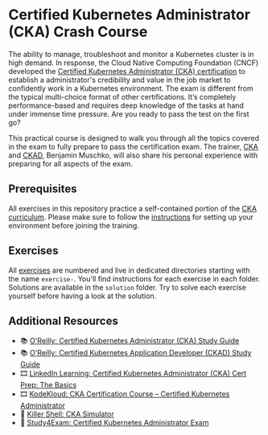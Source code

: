# Certified Kubernetes Administrator (CKA) Crash Course

The ability to manage, troubleshoot and monitor a Kubernetes cluster is in high demand. In response, the Cloud Native Computing Foundation (CNCF) developed the [Certified Kubernetes Administrator (CKA) certification](https://www.cncf.io/certification/cka/) to establish a administrator's credibility and value in the job market to confidently work in a Kubernetes environment. The exam is different from the typical multi-choice format of other certifications. It’s completely performance-based and requires deep knowledge of the tasks at hand under immense time pressure. Are you ready to pass the test on the first go?

This practical course is designed to walk you through all the topics covered in the exam to fully prepare to pass the certification exam. The trainer, [CKA](https://www.credly.com/badges/9a599e63-6155-422e-b169-8eaaed5369ab) and [CKAD](https://www.credly.com/badges/98ba0895-b669-47d5-8206-50b7223940e3), Benjamin Muschko, will also share his personal experience with preparing for all aspects of the exam.

## Prerequisites

All exercises in this repository practice a self-contained portion of the [CKA curriculum](https://github.com/cncf/curriculum). Please make sure to follow the [instructions](./prerequisites/instructions.md) for setting up your environment before joining the training.

## Exercises

All [exercises](./exercises) are numbered and live in dedicated directories starting with the name `exercise-`. You'll find instructions for each exercise in each folder. Solutions are available in the `solution` folder. Try to solve each exercise yourself before having a look at the solution.

## Additional Resources

* 📚 [O'Reilly: Certified Kubernetes Administrator (CKA) Study Guide](https://learning.oreilly.com/library/view/certified-kubernetes-administrator/9781098107215/)
* 📚 [O'Reilly: Certified Kubernetes Application Developer (CKAD) Study Guide](https://learning.oreilly.com/library/view/certified-kubernetes-application/9781492083726/)
* 🎞️ [LinkedIn Learning: Certified Kubernetes Administrator (CKA) Cert Prep: The Basics](https://www.linkedin.com/learning/certified-kubernetes-administrator-cka-cert-prep-the-basics)
* 🎞️ [KodeKloud: CKA Certification Course – Certified Kubernetes Administrator](https://kodekloud.com/p/certified-kubernetes-administrator-with-practice-tests)
* 🧪 [Killer Shell: CKA Simulator](https://killer.sh/cka)
* 🧪 [Study4Exam: Certified Kubernetes Administrator Exam](https://www.study4exam.com/linux-foundation/info/cka)